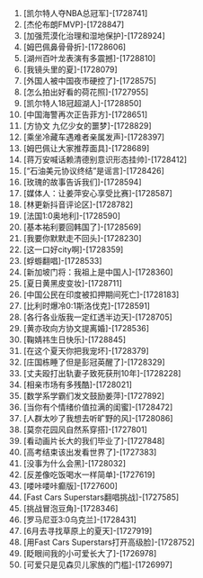 
1. [凯尔特人夺NBA总冠军]-[1728741]
1. [杰伦布朗FMVP]-[1728847]
1. [加强荒漠化治理和湿地保护]-[1728924]
1. [姆巴佩鼻骨骨折]-[1728606]
1. [湖州百叶龙表演有多震撼]-[1728810]
1. [我镜头里的夏]-[1728079]
1. [外国人被中国夜市硬控了]-[1728575]
1. [怎么拍出好看的荷花照]-[1727955]
1. [凯尔特人18冠超湖人]-[1728850]
1. [中国海警再次正告菲方]-[1728651]
1. [方协文 九亿少女的噩梦]-[1728829]
1. [乘坐冷藏车遇难者亲属发声]-[1728397]
1. [姆巴佩让大家推荐面具]-[1728689]
1. [蒋万安喊话赖清德别意识形态挂帅]-[1728412]
1. [“石油美元协议终结”是谣言]-[1728426]
1. [玫瑰的故事告诉我们]-[1728594]
1. [媒体人：让姜萍安心享受比赛]-[1728587]
1. [林更新抖音评论区]-[1728782]
1. [法国1:0奥地利]-[1728590]
1. [基本祐利要回韩国了]-[1728569]
1. [我要你默默走不回头]-[1728230]
1. [这一口好city啊]-[1728359]
1. [蜉蝣翻唱]-[1728533]
1. [新加坡门将：我祖上是中国人]-[1728360]
1. [夏日黄黑皮变妆]-[1728711]
1. [中国公民在印度被扣押期间死亡]-[1728183]
1. [比利时爆冷0:1斯洛伐克]-[1728591]
1. [各行各业版我一定红透半边天]-[1728705]
1. [黄亦玫向方协文提离婚]-[1728536]
1. [鞠婧祎生日快乐]-[1728845]
1. [在这个夏天你把我宠坏]-[1728379]
1. [庄国栋睡了但是彭冠英醒了]-[1728329]
1. [丈夫殴打出轨妻子致死获刑10年]-[1728228]
1. [相亲市场有多残酷]-[1728021]
1. [数学系学霸们发文鼓励姜萍]-[1727892]
1. [当你有个情绪价值拉满的闺蜜]-[1728472]
1. [人群太吵了我想去听旷野的风]-[1728086]
1. [莫奈花园风自然系穿搭]-[1727801]
1. [看动画片长大的我们毕业了]-[1727848]
1. [高考结束该出发看世界了]-[1727383]
1. [没事为什么会黑]-[1728032]
1. [反差像吃饭喝水一样简单]-[1727619]
1. [喽咔喽咔癫版]-[1727600]
1. [Fast Cars Superstars翻唱挑战]-[1727585]
1. [挑战冒泡豆角]-[1728346]
1. [罗马尼亚3:0乌克兰]-[1728431]
1. [6月去寻找草原上的夏天]-[1727919]
1. [用Fast Cars Superstars打开高级脸]-[1728752]
1. [眨眼间我的小可爱长大了]-[1726978]
1. [可爱只是见森贝儿家族的门槛]-[1726997]